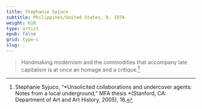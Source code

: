```yaml
---
title: Stephanie Syjuco
subtitle: Philippines/United States, b. 1974
weight: 610
type: artist
epub: false
grid: type-c
slug: .
---
```

>Handmaking modernism and the commodities that accompany late capitalism is at once an homage and a critique.[^1]

[^1]: Stephanie Syjuco, “*Unsolicited collaborations and undercover agents: Notes from a local underground,” MFA thesis *(Stanford, CA: Department of Art and Art History, 2005), 16.
